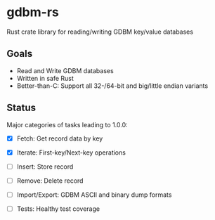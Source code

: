 # gdbm-rs
Rust crate library for reading/writing GDBM key/value databases

## Goals

* Read and Write GDBM databases
* Written in safe Rust
* Better-than-C:  Support all 32-/64-bit and big/little endian variants

## Status

Major categories of tasks leading to 1.0.0:

- [x] Fetch: Get record data by key
- [x] Iterate: First-key/Next-key operations
- [ ] Insert: Store record
- [ ] Remove: Delete record
- [ ] Import/Export:  GDBM ASCII and binary dump formats
- [ ] Tests:  Healthy test coverage

